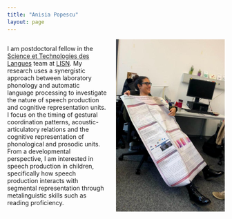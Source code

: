 ```yaml
---
title: "Anisia Popescu"
layout: page
---
```




<div style="display: flex; align-items: center;">
     <p>I am postdoctoral fellow in the <a href="https://www.lisn.upsaclay.fr/recherche/departements-et-equipes/sciences-et-technologies-des-langues/" target="_blank">Science et Technologies des Langues</a> team at <a href="https://www.lisn.upsaclay.fr/" target="_blank">LISN</a>. 
My research uses a synergistic approach between laboratory phonology and automatic language processing to investigate the nature of speech production and cognitive representation units. I focus on the timing of gestural coordination patterns,
acoustic-articulatory relations and the cognitive representation of phonological and prosodic units. From a developmental perspective, I am interested in speech production in children, specifically how speech production interacts with segmental representation 
through metalinguistic skills such as reading proficiency.</p>
    <img src="img.jpeg" alt="Your Image" style="width: 50%; margin-left: 20px;">
</div>


